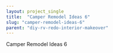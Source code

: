 ```yaml
---
layout: project_single
title:  "Camper Remodel Ideas 6"
slug: "camper-remodel-ideas-6"
parent: "diy-rv-redo-interior-makeover"
---
```

Camper Remodel Ideas 6